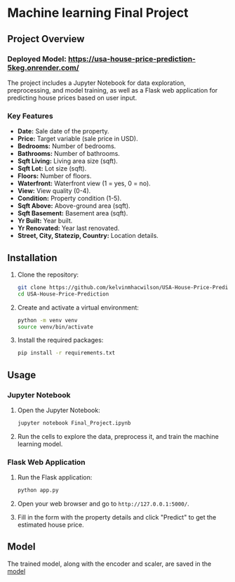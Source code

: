 # Machine learning Final Project
## Project Overview
### Deployed Model: https://usa-house-price-prediction-5keg.onrender.com/

The project includes a Jupyter Notebook for data exploration, preprocessing, and model training, as well as a Flask web application for predicting house prices based on user input.

### Key Features

- **Date:** Sale date of the property.
- **Price:** Target variable (sale price in USD).
- **Bedrooms:** Number of bedrooms.
- **Bathrooms:** Number of bathrooms.
- **Sqft Living:** Living area size (sqft).
- **Sqft Lot:** Lot size (sqft).
- **Floors:** Number of floors.
- **Waterfront:** Waterfront view (1 = yes, 0 = no).
- **View:** View quality (0-4).
- **Condition:** Property condition (1-5).
- **Sqft Above:** Above-ground area (sqft).
- **Sqft Basement:** Basement area (sqft).
- **Yr Built:** Year built.
- **Yr Renovated:** Year last renovated.
- **Street, City, Statezip, Country:** Location details.

## Installation

1. Clone the repository:
    ```sh
    git clone https://github.com/kelvinmhacwilson/USA-House-Price-Prediction.git
    cd USA-House-Price-Prediction
    ```

2. Create and activate a virtual environment:
    ```sh
    python -m venv venv
    source venv/bin/activate 
    ```

3. Install the required packages:
    ```sh
    pip install -r requirements.txt
    ```

## Usage

### Jupyter Notebook

1. Open the Jupyter Notebook:
    ```sh
    jupyter notebook Final_Project.ipynb
    ```

2. Run the cells to explore the data, preprocess it, and train the machine learning model.

### Flask Web Application

1. Run the Flask application:
    ```sh
    python app.py
    ```

2. Open your web browser and go to `http://127.0.0.1:5000/`.

3. Fill in the form with the property details and click "Predict" to get the estimated house price.

## Model

The trained model, along with the encoder and scaler, are saved in the [model](./model/)
